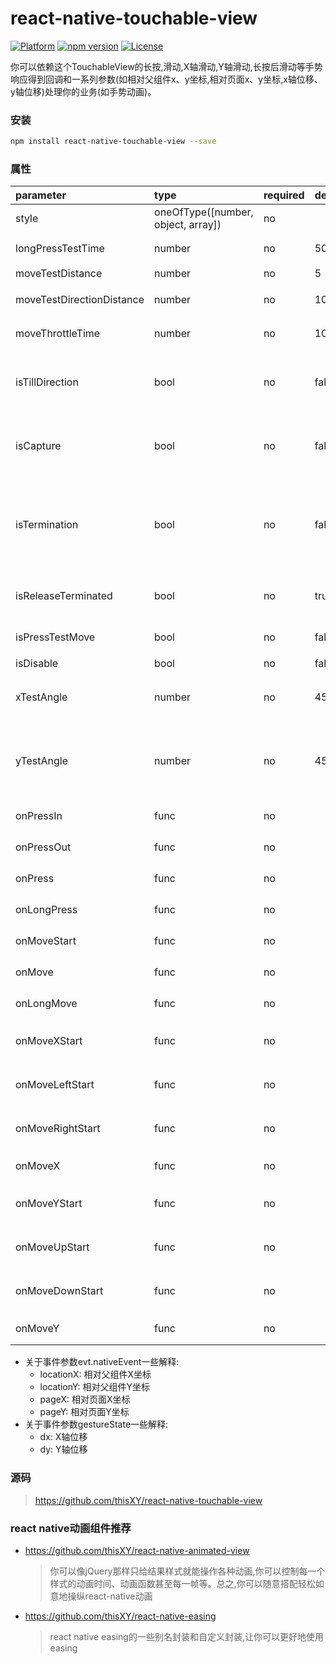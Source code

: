 # react-native-touchable-view
[![Platform](https://img.shields.io/badge/platform-react--native-lightgrey.svg)](http://facebook.github.io/react-native/)
[![npm version](http://img.shields.io/npm/v/react-native-touchable-view.svg)](https://www.npmjs.com/package/react-native-touchable-view)
[![License](https://img.shields.io/badge/license-MIT-blue.svg)](https://raw.githubusercontent.com/thisXY/react-native-touchable-view/master/LICENSE)

你可以依赖这个TouchableView的长按,滑动,X轴滑动,Y轴滑动,长按后滑动等手势响应得到回调和一系列参数(如相对父组件x、y坐标,相对页面x、y坐标,x轴位移、y轴位移)处理你的业务(如手势动画)。

### 安装

```bash
npm install react-native-touchable-view --save
```

### 属性
| parameter                  | type                               | required | default | description                                                                                                                                                                                                                        
| :------------------------- | :--------------------------------- | :------- | :-------| :---------------------------------------------------------------                                                                
| style                      | oneOfType([number, object, array]) | no       |         | 样式    
| longPressTestTime          | number                             | no       | 500     | 长按判定时间 (ms)
| moveTestDistance           | number                             | no       | 5       | 滑动判定距离
| moveTestDirectionDistance  | number                             | no       | 10      | 滑动方向判定距离
| moveThrottleTime           | number                             | no       | 10      | 滑动响应节流时间 (ms)
| isTillDirection            | bool                               | no       | false   | 是否在未得到有效滑动方向(X、Y)时一直判定
| isCapture                  | bool                               | no       | false   | 是否捕获事件 (捕获后子事件View将不可响应)
| isTermination              | bool                               | no       | false   | 是否在非捕获事件下可被其他手势终止事件 (一般在事件View叠加或交叉时会触发)
| isReleaseTerminated        | bool                               | no       | true    | 被其他手势终止事件后是否提交响应结果
| isPressTestMove            | bool                               | no       | false   | 按下是否判定滑动
| isDisable                  | bool                               | no       | false   | 是否禁用
| xTestAngle                 | number                             | no       | 45      | X轴滑动判定角度 (相对X轴线为0度)
| yTestAngle                 | number                             | no       | 45      | Y轴滑动判定角度 (相对Y轴线为0度; 优先级高于X轴滑动判定角度)
| onPressIn                  | func                               | no       |         | 按下开始 (evt, gestureState)
| onPressOut                 | func                               | no       |         | 按下结束 (evt, gestureState)
| onPress                    | func                               | no       |         | 按下 (evt, gestureState)
| onLongPress                | func                               | no       |         | 长按 (evt, gestureState)
| onMoveStart                | func                               | no       |         | 滑动开始 (evt, gestureState)
| onMove                     | func                               | no       |         | 滑动 (evt, gestureState)
| onLongMove                 | func                               | no       |         | 长按滑动 (evt, gestureState)
| onMoveXStart               | func                               | no       |         | X轴滑动开始 (evt, gestureState)
| onMoveLeftStart            | func                               | no       |         | 向左滑动开始 (evt, gestureState)
| onMoveRightStart           | func                               | no       |         | 向右滑动开始 (evt, gestureState)
| onMoveX                    | func                               | no       |         | X轴滑动 (evt, gestureState)
| onMoveYStart               | func                               | no       |         | Y轴滑动开始 (evt, gestureState)
| onMoveUpStart              | func                               | no       |         | 向上滑动开始 (evt, gestureState)
| onMoveDownStart            | func                               | no       |         | 向下滑动开始 (evt, gestureState)
| onMoveY                    | func                               | no       |         | Y轴滑动 (evt, gestureState)

* 关于事件参数evt.nativeEvent一些解释:
  * locationX: 相对父组件X坐标
  * locationY: 相对父组件Y坐标
  * pageX: 相对页面X坐标
  * pageY: 相对页面Y坐标
* 关于事件参数gestureState一些解释:
  * dx: X轴位移
  * dy: Y轴位移

### 源码

> https://github.com/thisXY/react-native-touchable-view

### react native动画组件推荐
* https://github.com/thisXY/react-native-animated-view 
  > 你可以像jQuery那样只给结果样式就能操作各种动画,你可以控制每一个样式的动画时间、动画函数甚至每一帧等。总之,你可以随意搭配轻松如意地操纵react-native动画
* https://github.com/thisXY/react-native-easing 
  > react native easing的一些别名封装和自定义封装,让你可以更好地使用easing
